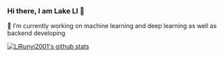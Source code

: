 ### Hi there, I am Lake LI 👋

🔭 I’m currently working on machine learning and deep learning as well as backend developing

[![LiRunyi2001's github stats](https://github-readme-stats.vercel.app/api?username=LiRunyi2001&count_private=true&show_icons=true)](https://github.com/LiRunyi2001)

<!--
**LiRunyi2001/LiRunyi2001** is a ✨ _special_ ✨ repository because its `README.md` (this file) appears on your GitHub profile.

Here are some ideas to get you started:

- 🔭 I’m currently working on ...
- 🌱 I’m currently learning ...
- 👯 I’m looking to collaborate on ...
- 🤔 I’m looking for help with ...
- 💬 Ask me about ...
- 📫 How to reach me: ...
- 😄 Pronouns: ...
- ⚡ Fun fact: ...
-->
